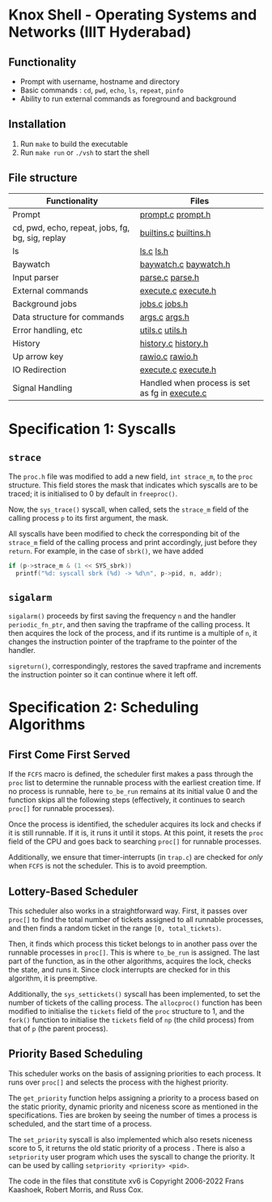 # Knox Shell - Operating Systems and Networks (IIIT Hyderabad)

## Functionality
- Prompt with username, hostname and directory
- Basic commands : `cd`, `pwd`, `echo`, `ls`, `repeat`, `pinfo`
- Ability to run external commands as foreground and background

## Installation
1. Run `make` to build the executable
2. Run `make run` or `./vsh` to start the shell

## File structure
| Functionality |Files |  
| -- | -- |  
|Prompt| [prompt.c](src/prompt.c) [prompt.h](src/prompt.h)|  
|cd, pwd, echo, repeat, jobs, fg, bg, sig, replay | [builtins.c](src/builtins.c) [builtins.h](src/builtins.h)|  
|ls | [ls.c](src/ls.c) [ls.h](src/ls.h)|  
|Baywatch | [baywatch.c](src/baywatch.c) [baywatch.h](src/baywatch.h)|
|Input parser| [parse.c](src/parse.c) [parse.h](src/parse.h)|  
|External commands|[execute.c](src/execute.c) [execute.h](src/execute.h)|  
|Background jobs| [jobs.c](src/jobs.c) [jobs.h](src/jobs.h)|  
|Data structure for commands| [args.c](src/args.c) [args.h](src/args.h)|  
|Error handling, etc| [utils.c](src/utils.c) [utils.h](src/utils.h)|  
|History | [history.c](src/history.c) [history.h](src/history.h)|  
|Up arrow key | [rawio.c](src/rawio.c) [rawio.h](rawio.h)|
|IO Redirection | [execute.c](src/execute.c) [execute.h](src/execute.h)| 
|Signal Handling | Handled when process is set as fg in [execute.c](src/execute.c)|


# Specification 1: Syscalls
## `strace`
The `proc.h` file was modified to add a new field, `int strace_m`, to the `proc` structure. This field stores the mask that indicates which syscalls are to be traced; it is initialised to 0 by default in `freeproc()`.

Now, the `sys_trace()` syscall, when called, sets the `strace_m` field of the calling process `p` to its first argument, the mask.

All syscalls have been modified to check the corresponding bit of the `strace_m` field of the calling process and print accordingly, just before they `return`. For example, in the case of `sbrk()`, we have added
```c
if (p->strace_m & (1 << SYS_sbrk))
  printf("%d: syscall sbrk (%d) -> %d\n", p->pid, n, addr);
```

## `sigalarm` 
`sigalarm()` proceeds by first saving the frequency `n` and the handler `periodic_fn_ptr`, and then saving the trapframe of the calling process. It then acquires the lock of the process, and if its runtime is a multiple of `n`, it changes the instruction pointer of the trapframe to the pointer of the handler.

`sigreturn()`, correspondingly, restores the saved trapframe and increments the instruction pointer so it can continue where it left off.

# Specification 2: Scheduling Algorithms
## First Come First Served
If the `FCFS` macro is defined, the scheduler first makes a pass through the `proc` list to determine the runnable process with the earliest creation time. If no process is runnable, here `to_be_run` remains at its initial value 0 and the function skips all the following steps (effectively, it continues to search `proc[]` for runnable processes).

Once the process is identified, the scheduler acquires its lock and checks if it is still runnable. If it is, it runs it until it stops. At this point, it resets the `proc` field of the CPU and goes back to searching `proc[]` for runnable processes.

Additionally, we ensure that timer-interrupts (in `trap.c`) are checked for *only* when `FCFS` is not the scheduler. This is to avoid preemption.

## Lottery-Based Scheduler
This scheduler also works in a straightforward way. First, it passes over `proc[]` to find the total number of tickets assigned to all runnable processes, and then finds a random ticket in the range `[0, total_tickets)`.

Then, it finds which process this ticket belongs to in another pass over the runnable processes in `proc[]`. This is where `to_be_run` is assigned. The last part of the function, as in the other algorithms, acquires the lock, checks the state, and runs it. Since clock interrupts are checked for in this algorithm, it is preemptive.

Additionally, the `sys_settickets()` syscall has been implemented, to set the number of tickets of the calling process. The `allocproc()` function has been modified to initialise the `tickets` field of the `proc` structure to 1, and the `fork()` function to initialise the `tickets` field of `np` (the child process) from that of `p` (the parent process).

## Priority Based Scheduling 
This scheduler works on the basis of assigning priorities to each process. It runs over `proc[]` and selects the process with the highest priority. 

The `get_priority` function helps assigning a priority to a process based on the static priority, dynamic priority and niceness score as mentioned in the specifications. Ties are broken by seeing the number of times a process is scheduled, and the start time of a process. 

The `set_priority` syscall is also implemented which also resets niceness score to 5, it returns the old static priority of a process . There is also a `setpriority` user program which uses the syscall to change the priority. It can be used by calling `setpriority <priority> <pid>`.

The code in the files that constitute xv6 is
Copyright 2006-2022 Frans Kaashoek, Robert Morris, and Russ Cox.
